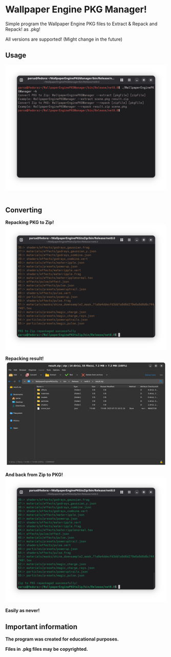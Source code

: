 # Wallpaper Engine PKG Manager!
Simple program the Wallpaper Engine PKG files to Extract & Repack and Repack! as .pkg!

All versions are supported! (Might change in the future)

## Usage
![Preview of Usage](Usage.png)
 
## Converting
**Repacking PKG to Zip!**
![Preview of Repacking PKG to Zip!](PKGtoZip.png)

**Repacking result!**
![Preview of Repacked Zip!](RepackedZip.png)

**And back from Zip to PKG!**
![Preview of Repacked Zip!](ZiptoPKG.png)

**Easily as never!**
 
## Important information
**The program was created for educational purposes.**

**Files in .pkg files may be copyrighted.**
